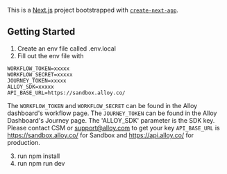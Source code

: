 This is a [Next.js](https://nextjs.org/) project bootstrapped with [`create-next-app`](https://github.com/vercel/next.js/tree/canary/packages/create-next-app).

## Getting Started

1. Create an env file called .env.local
2. Fill out the env file with 
```
WORKFLOW_TOKEN=xxxxx
WORKFLOW_SECRET=xxxxx
JOURNEY_TOKEN=xxxxx
ALLOY_SDK=xxxxx
API_BASE_URL=https://sandbox.alloy.co/
```

The `WORKFLOW_TOKEN` and `WORKFLOW_SECRET` can be found in the Alloy dashboard's workflow page.
The `JOURNEY_TOKEN` can be found in the Alloy Dashboard's Journey page.
The 'ALLOY_SDK' parameter is the SDK key. Please contact CSM or support@alloy.com to get your key
`API_BASE_URL` is https://sandbox.alloy.co/ for Sandbox and https://api.alloy.co/ for production. 

3. run npm install
4. run npm run dev
